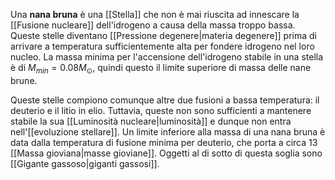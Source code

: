 Una **nana bruna** è una [[Stella]] che non è mai riuscita ad innescare la [[Fusione nucleare]] dell'idrogeno a causa della massa troppo bassa. Queste stelle diventano [[Pressione degenere|materia degenere]] prima di arrivare a temperatura sufficientemente alta per fondere idrogeno nel loro nucleo. La massa minima per l'accensione dell'idrogeno stabile in una stella è di $M_{min}=0.08M_{\odot}$, quindi questo il limite superiore di massa delle nane brune.

Queste stelle compiono comunque altre due fusioni a bassa temperatura: il deuterio e il litio in elio. Tuttavia, queste non sono sufficienti a mantenere stabile la sua [[Luminosità nucleare|luminosità]] e dunque non entra nell'[[evoluzione stellare]]. Un limite inferiore alla massa di una nana bruna è data dalla temperatura di fusione minima per deuterio, che porta a circa 13 [[Massa gioviana|masse gioviane]]. Oggetti al di sotto di questa soglia sono [[Gigante gassoso|giganti gassosi]].